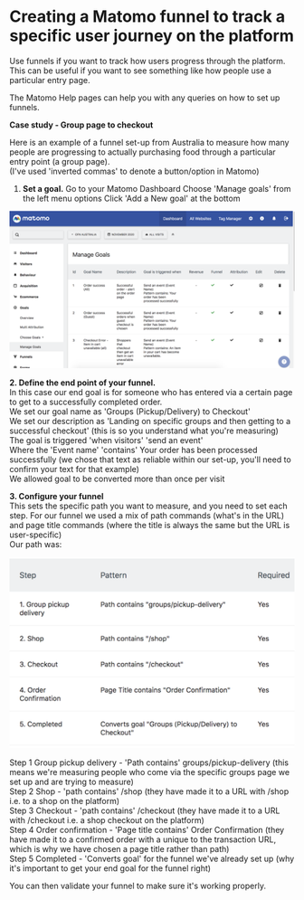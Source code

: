 # Creating a Matomo funnel to track a specific user journey on the platform

Use funnels if you want to track how users progress through the platform. This can be useful if you want to see something like how people use a particular entry page.

The Matomo Help pages can help you with any queries on how to set up funnels.

**Case study - Group page to checkout**

Here is an example of a funnel set-up from Australia to measure how many people are progressing to actually purchasing food through a particular entry point \(a group page\).  
\(I've used 'inverted commas' to denote a button/option in Matomo\)

1. **Set a goal.**  Go to your Matomo Dashboard Choose 'Manage goals' from the left menu options Click 'Add a New goal' at the bottom

![](../.gitbook/assets/image%20%288%29.png)

**2. Define the end point of your funnel.**  
In this case our end goal is for someone who has entered via a certain page to get to a successfully completed order.   
We set our goal name as 'Groups \(Pickup/Delivery\) to Checkout'  
We set our description as 'Landing on specific groups and then getting to a successful checkout' \(this is so you understand what you're measuring\)   
The goal is triggered 'when visitors' 'send an event'  
Where the 'Event name' 'contains' Your order has been processed successfully \(we chose that text as reliable within our set-up, you'll need to confirm your text for that example\)  
We allowed goal to be converted more than once per visit

**3. Configure your funnel**  
This sets the specific path you want to measure, and you need to set each step. For our funnel we used a mix of path commands \(what's in the URL\) and page title commands \(where the title is always the same but the URL is user-specific\)  
Our path was:   


![](../.gitbook/assets/image%20%287%29.png)

Step 1 Group pickup delivery - 'Path contains' groups/pickup-delivery \(this means we're measuring people who come via the specific groups page we set up and are trying to measure\)  
Step 2 Shop - 'path contains' /shop \(they have made it to a URL with /shop i.e. to a shop on the platform\)  
Step 3 Checkout - 'path contains' /checkout \(they have made it to a URL with /checkout i.e. a shop checkout on the platform\)  
Step 4 Order confirmation - 'Page title contains' Order Confirmation \(they have made it to a confirmed order with a unique to the transaction URL, which is why we have chosen a page title rather than path\)  
Step 5 Completed - 'Converts goal' for the funnel we've already set up \(why it's important to get your end goal for the funnel right\)

You can then validate your funnel to make sure it's working properly. 

